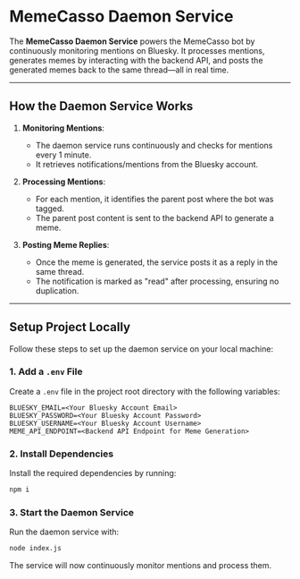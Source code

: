 # MemeCasso Daemon Service

The **MemeCasso Daemon Service** powers the MemeCasso bot by continuously monitoring mentions on Bluesky. It processes mentions, generates memes by interacting with the backend API, and posts the generated memes back to the same thread—all in real time.

---

## **How the Daemon Service Works**

1. **Monitoring Mentions**:

   - The daemon service runs continuously and checks for mentions every 1 minute.
   - It retrieves notifications/mentions from the Bluesky account.

2. **Processing Mentions**:

   - For each mention, it identifies the parent post where the bot was tagged.
   - The parent post content is sent to the backend API to generate a meme.

3. **Posting Meme Replies**:
   - Once the meme is generated, the service posts it as a reply in the same thread.
   - The notification is marked as "read" after processing, ensuring no duplication.

---

## **Setup Project Locally**

Follow these steps to set up the daemon service on your local machine:

### 1. **Add a `.env` File**

Create a `.env` file in the project root directory with the following variables:

```plaintext
BLUESKY_EMAIL=<Your Bluesky Account Email>
BLUESKY_PASSWORD=<Your Bluesky Account Password>
BLUESKY_USERNAME=<Your Bluesky Account Username>
MEME_API_ENDPOINT=<Backend API Endpoint for Meme Generation>
```

### 2. **Install Dependencies**

Install the required dependencies by running:

```bash
npm i
```

### 3. **Start the Daemon Service**

Run the daemon service with:

```bash
node index.js
```

The service will now continuously monitor mentions and process them.
